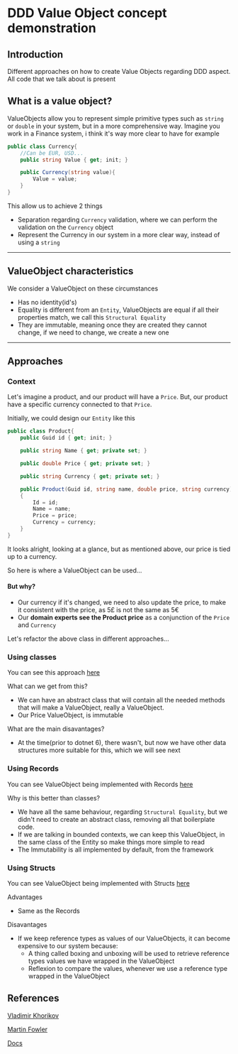 # DDD Value Object concept demonstration

## Introduction
Different approaches on how to create Value Objects regarding DDD aspect.
All code that we talk about is present 

## What is a value object?
ValueObjects allow you to represent simple primitive types such as `string` or `double` in your system, but in a more comprehensive way.
Imagine you work in a Finance system, i think it's way more clear to have for example

```cs
public class Currency{
    //Can be EUR, USD...
    public string Value { get; init; }

    public Currency(string value){
        Value = value;
    }
}
```

This allow us to achieve 2 things
- Separation regarding `Currency` validation, where we can perform the validation on the `Currency` object
- Represent the Currency in our system in a more clear way, instead of using a `string`

---

## ValueObject characteristics
We consider a ValueObject on these circumstances
- Has no identity(id's)
- Equality is different from an `Entity`, ValueObjects are equal if all their properties match, we call this `Structural Equality`
- They are immutable, meaning once they are created they cannot change, if we need to change, we create a new one

---

## Approaches

### Context
Let's imagine a product, and our product will have a `Price`.
But, our product have a specific currency connected to that `Price`.

Initially, we could design our `Entity` like this

```cs
public class Product{
    public Guid id { get; init; }

    public string Name { get; private set; }

    public double Price { get; private set; }

    public string Currency { get; private set; }

    public Product(Guid id, string name, double price, string currency)
    {
        Id = id;
        Name = name;
        Price = price;
        Currency = currency;
    }
}
```

It looks alright, looking at a glance, but as mentioned above, our price is tied up to a currency.

So here is where a ValueObject can be used...
#### But why?
- Our currency if it's changed, we need to also update the price, to make it consistent with the price, as 5£ is not the same as 5€
- Our **domain experts see the Product price** as a conjunction of the `Price` and `Currency`


Let's refactor the above class in different approaches...

### Using classes
You can see this approach [here](DemoDDDValueObjects/)

What can we get from this?
- We can have an abstract class that will contain all the needed methods that will make a ValueObject, really a ValueObject.
- Our Price ValueObject, is immutable

What are the main disavantages?
- At the time(prior to dotnet 6), there wasn't, but now we have other data structures more suitable for this, which we will see next

### Using Records
You can see ValueObject being implemented with Records [here](DemoDDDValueObjectsWithRecords/)

Why is this better than classes?
- We have all the same behaviour, regarding `Structural Equality`, but we didn't need to create an abstract class, removing all that boilerplate code.
- If we are talking in bounded contexts, we can keep this ValueObject, in the same class of the Entity so make things more simple to read
- The Immutability is all implemented by default, from the framework

### Using Structs
You can see ValueObject being implemented with Structs [here](DemoDDDValueObjectsWithRecords/)

Advantages
- Same as the Records

Disavantages
- If we keep reference types as values of our ValueObjects, it can become expensive to our system because:
  - A thing called boxing and unboxing will be used to retrieve reference types values we have wrapped in the ValueObject
  - Reflexion to compare the values, whenever we use a reference type wrapped in the ValueObject


## References
[Vladimir Khorikov](https://enterprisecraftsmanship.com/posts/entity-vs-value-object-the-ultimate-list-of-differences/)

[Martin Fowler](https://martinfowler.com/bliki/ValueObject.html)

[Docs](https://docs.microsoft.com/en-us/dotnet/architecture/microservices/microservice-ddd-cqrs-patterns/implement-value-objects)